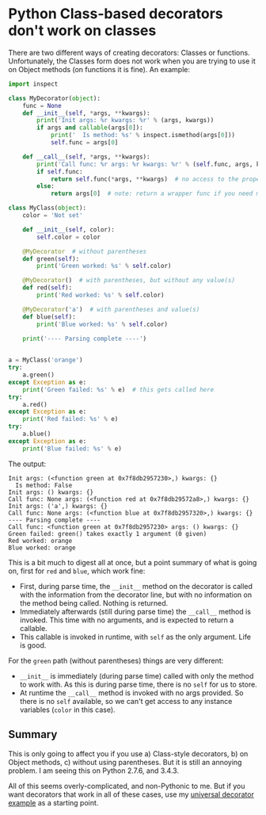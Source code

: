 Python Class-based decorators don't work on classes
===================================================

There are two different ways of creating decorators: Classes or functions. Unfortunately, the 
Classes form does not work when you are trying to use it on Object methods (on functions it is
fine). An example:

```python
import inspect

class MyDecorator(object):
    func = None
    def __init__(self, *args, **kwargs):
        print('Init args: %r kwargs: %r' % (args, kwargs))
        if args and callable(args[0]):
            print('  Is method: %s' % inspect.ismethod(args[0]))
            self.func = args[0]

    def __call__(self, *args, **kwargs):
        print('Call func: %r args: %r kwargs: %r' % (self.func, args, kwargs))
        if self.func:
            return self.func(*args, **kwargs)  # no access to the proper `self`
        else:
            return args[0]  # note: return a wrapper func if you need more

class MyClass(object):
    color = 'Not set'

    def __init__(self, color):
        self.color = color

    @MyDecorator  # without parentheses
    def green(self):
        print('Green worked: %s' % self.color)

    @MyDecorator()  # with parentheses, but without any value(s)
    def red(self):
        print('Red worked: %s' % self.color)

    @MyDecorator('a')  # with parentheses and value(s)
    def blue(self):
        print('Blue worked: %s' % self.color)
    
    print('---- Parsing complete ----')


a = MyClass('orange')
try:
    a.green()
except Exception as e:
    print('Green failed: %s' % e)  # this gets called here
try:
    a.red()
except Exception as e:
    print('Red failed: %s' % e)
try:
    a.blue()
except Exception as e:
    print('Blue failed: %s' % e)
```

The output:
```
Init args: (<function green at 0x7f8db2957230>,) kwargs: {}
  Is method: False
Init args: () kwargs: {}
Call func: None args: (<function red at 0x7f8db29572a8>,) kwargs: {}
Init args: ('a',) kwargs: {}
Call func: None args: (<function blue at 0x7f8db2957320>,) kwargs: {}
---- Parsing complete ----
Call func: <function green at 0x7f8db2957230> args: () kwargs: {}
Green failed: green() takes exactly 1 argument (0 given)
Red worked: orange
Blue worked: orange
```

This is a bit much to digest all at once, but a point summary of what is going on, first for `red`
and `blue`, which work fine:
- First, during parse time, the `__init__` method on the decorator is called with the information
  from the decorator line, but with no information on the method being called. Nothing is returned.
- Immediately afterwards (still during parse time) the `__call__` method is invoked. This time
  with no arguments, and is expected to return a callable.
- This callable is invoked in runtime, with `self` as the only argument. Life is good.

For the `green` path (without parentheses) things are very different:
- `__init__` is immediately (during parse time) called with only the method to work with. As this
  is during parse time, there is no `self` for us to store.
- At runtime the `__call__` method is invoked with no args provided. So there is no `self`
  available, so we can't get access to any instance variables (`color` in this case).

Summary
-------

This is only going to affect you if you use a) Class-style decorators, b) on Object methods, c)
without using parentheses. But it is still an annoying problem. I am seeing this on Python 2.7.6,
and 3.4.3.

All of this seems overly-complicated, and non-Pythonic to me. But if you want decorators that work
in all of these cases, use my [universal decorator example](Python_Universal_Decorators.md) as a
starting point.
